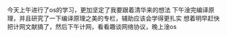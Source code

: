 今天上午进行了os的学习，更加坚定了我要跟着清华来的想法
下午淦完编译原理，并且研究了一下编译原理之美的专栏，辅助应该会学得更扎实
想着明早赶快把计网文献搞了，然后下午计网，看看趣谈网络协议，晚上淦os